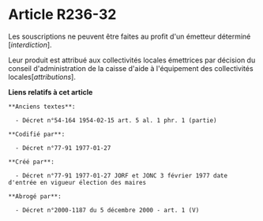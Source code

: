 # Article R236-32

Les souscriptions ne peuvent être faites au profit d'un émetteur déterminé [*interdiction*]. 

Leur produit est attribué aux collectivités locales émettrices par décision du conseil d'administration de la caisse d'aide à
l'équipement des collectivités locales[*attributions*].

**Liens relatifs à cet article**

	**Anciens textes**:

	  - Décret n°54-164 1954-02-15 art. 5 al. 1 phr. 1 (partie)

	**Codifié par**:

	  - Décret n°77-91 1977-01-27

	**Créé par**:

	  - Décret n°77-91 1977-01-27 JORF et JONC 3 février 1977 date d'entrée en vigueur élection des maires

	**Abrogé par**:

	  - Décret n°2000-1187 du 5 décembre 2000 - art. 1 (V)
